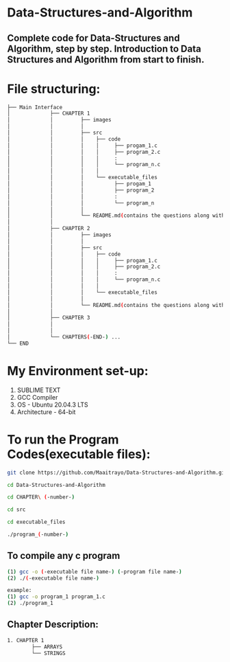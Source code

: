 # Data-Structures-and-Algorithm
## Complete code for Data-Structures and Algorithm, step by step. Introduction to Data Structures and Algorithm from start to finish.

# File structuring:
```bash
├── Main Interface
│             ├── CHAPTER 1
│             │         ├── images
│             │         │
│             │         ├── src
│             │         │    ├── code
│             │         │    │     ├── progam_1.c
│             │         │    │     ├── program_2.c
│             │         │    │     :
│             │         │    │     └── program_n.c
│             │         │    │
│             │         │    └── executable_files
│             │         │          ├── progam_1
│             │         │          ├── program_2
│             │         │          :
│             │         │          └── program_n
│             │         │
│             │         └── README.md(contains the questions along with images showing the final outout)
│             │
│             ├── CHAPTER 2
│             │         ├── images
│             │         │
│             │         ├── src
│             │         │    ├── code
│             │         │    │     ├── progam_1.c
│             │         │    │     ├── program_2.c
│             │         │    │     :
│             │         │    │     └── program_n.c
│             │         │    │
│             │         │    └── executable_files       
│             │         │
│             │         └── README.md(contains the questions along with images showing the final outout)
│             │
│             ├── CHAPTER 3
│             │
│             │
│             └── CHAPTERS(-END-) ...    
└── END
```
# My Environment set-up:
1. SUBLIME TEXT
2. GCC Compiler
3. OS - Ubuntu 20.04.3 LTS
4. Architecture - 64-bit

# To run the Program Codes(executable files):
```bash
git clone https://github.com/Maaitrayo/Data-Structures-and-Algorithm.git
```
```bash
cd Data-Structures-and-Algorithm 
```
```bash
cd CHAPTER\ (-number-)
```
```bash
cd src
```
```bash
cd executable_files
```
```bash
./program_(-number-)
```

## To compile any c program
```bash
(1) gcc -o (-executable file name-) (-program file name-)
(2) ./(-executable file name-)

example:
(1) gcc -o program_1 program_1.c
(2) ./program_1
```
## Chapter Description:
```bash
1. CHAPTER 1
        ├── ARRAYS
        └── STRINGS 
```
